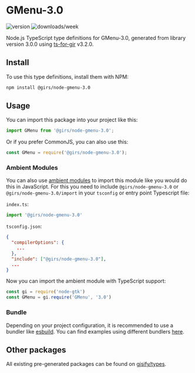 
# GMenu-3.0

![version](https://img.shields.io/npm/v/@girs/node-gmenu-3.0)
![downloads/week](https://img.shields.io/npm/dw/@girs/node-gmenu-3.0)


Node.js TypeScript type definitions for GMenu-3.0, generated from library version 3.0.0 using [ts-for-gir](https://github.com/gjsify/ts-for-gir) v3.2.0.


## Install

To use this type definitions, install them with NPM:
```bash
npm install @girs/node-gmenu-3.0
```

## Usage

You can import this package into your project like this:
```ts
import GMenu from '@girs/node-gmenu-3.0';
```

Or if you prefer CommonJS, you can also use this:
```ts
const GMenu = require('@girs/node-gmenu-3.0');
```

### Ambient Modules

You can also use [ambient modules](https://github.com/gjsify/ts-for-gir/tree/main/packages/cli#ambient-modules) to import this module like you would do this in JavaScript.
For this you need to include `@girs/node-gmenu-3.0` or `@girs/node-gmenu-3.0/import` in your `tsconfig` or entry point Typescript file:

`index.ts`:
```ts
import '@girs/node-gmenu-3.0'
```

`tsconfig.json`:
```json
{
  "compilerOptions": {
    ...
  },
  "include": ["@girs/node-gmenu-3.0"],
  ...
}
```

Now you can import the ambient module with TypeScript support: 

```ts
const gi = require('node-gtk')
const GMenu = gi.require('GMenu', '3.0')
```


### Bundle

Depending on your project configuration, it is recommended to use a bundler like [esbuild](https://esbuild.github.io/). You can find examples using different bundlers [here](https://github.com/gjsify/ts-for-gir/tree/main/examples).

## Other packages

All existing pre-generated packages can be found on [gjsify/types](https://github.com/gjsify/types).

